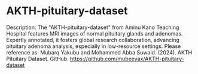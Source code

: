 # AKTH-pituitary-dataset
Description:  The "AKTH-pituitary-dataset" from Aminu Kano Teaching Hospital features MRI images of normal pituitary glands and adenomas. Expertly annotated, it fosters global research collaboration, advancing pituitary adenoma analysis, especially in low-resource settings.
Please reference as: Mubarq Yakubu and Mohammed Abba Suwaid. (2024). AKTH Pituitary Dataset. GitHub. https://github.com/mubeeyax/AKTH-pituitary-dataset
